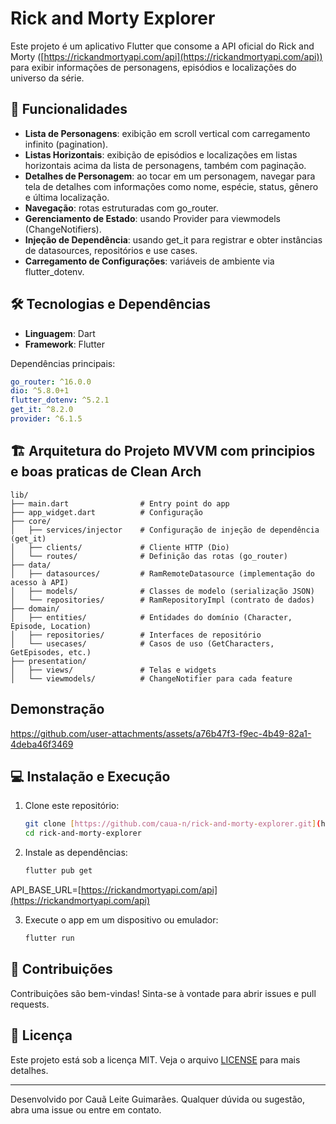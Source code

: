 # Rick and Morty Explorer

Este projeto é um aplicativo Flutter que consome a API oficial do Rick and Morty ([https://rickandmortyapi.com/api](https://rickandmortyapi.com/api)) para exibir informações de personagens, episódios e localizações do universo da série.

## 🚀 Funcionalidades

* **Lista de Personagens**: exibição em scroll vertical com carregamento infinito (pagination).
* **Listas Horizontais**: exibição de episódios e localizações em listas horizontais acima da lista de personagens, também com paginação.
* **Detalhes de Personagem**: ao tocar em um personagem, navegar para tela de detalhes com informações como nome, espécie, status, gênero e última localização.
* **Navegação**: rotas estruturadas com go\_router.
* **Gerenciamento de Estado**: usando Provider para viewmodels (ChangeNotifiers).
* **Injeção de Dependência**: usando get\_it para registrar e obter instâncias de datasources, repositórios e use cases.
* **Carregamento de Configurações**: variáveis de ambiente via flutter\_dotenv.

## 🛠 Tecnologias e Dependências

* **Linguagem**: Dart
* **Framework**: Flutter

Dependências principais:

```yaml
go_router: ^16.0.0
dio: ^5.8.0+1
flutter_dotenv: ^5.2.1
get_it: ^8.2.0
provider: ^6.1.5
```

## 🏗 Arquitetura do Projeto MVVM com principios e boas praticas de Clean Arch

```
lib/
├── main.dart                # Entry point do app
├── app_widget.dart          # Configuração
├── core/
│   ├── services/injector    # Configuração de injeção de dependência (get_it)
│   ├── clients/             # Cliente HTTP (Dio)
│   └── routes/              # Definição das rotas (go_router)
├── data/
│   ├── datasources/         # RamRemoteDatasource (implementação do acesso à API)
│   ├── models/              # Classes de modelo (serialização JSON)
│   └── repositories/        # RamRepositoryImpl (contrato de dados)
├── domain/
│   ├── entities/            # Entidades do domínio (Character, Episode, Location)
│   ├── repositories/        # Interfaces de repositório
│   └── usecases/            # Casos de uso (GetCharacters, GetEpisodes, etc.)
├── presentation/
│   ├── views/               # Telas e widgets
│   └── viewmodels/          # ChangeNotifier para cada feature

```
## Demonstração


https://github.com/user-attachments/assets/a76b47f3-f9ec-4b49-82a1-4deba46f3469




## 💻 Instalação e Execução

1. Clone este repositório:

   ```bash
   git clone [https://github.com/caua-n/rick-and-morty-explorer.git](https://github.com/seu-usuario/rick-and-morty-explorer.git)
   cd rick-and-morty-explorer
   ```



2. Instale as dependências:
   ```bash
   flutter pub get
   ```

API\_BASE\_URL=[https://rickandmortyapi.com/api](https://rickandmortyapi.com/api)


3. Execute o app em um dispositivo ou emulador:
   ```bash
   flutter run
   ```

## 🌟 Contribuições

Contribuições são bem-vindas! Sinta-se à vontade para abrir issues e pull requests.

## 📄 Licença

Este projeto está sob a licença MIT. Veja o arquivo [LICENSE](LICENSE) para mais detalhes.

---

Desenvolvido por Cauã Leite Guimarães. Qualquer dúvida ou sugestão, abra uma issue ou entre em contato.
